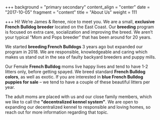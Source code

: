 +++
background = "primary secondary"
content_align = "center"
date = "2017-10-05"
fragment = "content"
title = "About Us"
weight = 111

+++
Hi! We’re James & Renee, nice to meet you. We are a small, **exclusive French Bulldog breeder** located on the East Coast. Our **breeding** program is focused on extra care, socialization and improving the breed. We aren’t your typical “Mom and Pops breeder” that has been around for 20 years.

We started **breeding French Bulldogs** 3 years ago but expanded our program in 2018. We are responsible, knowledgeable and caring which makes us stand out in the sea of faulty backyard breeders and puppy mills.

Our Female **French Bulldog** moms live happy lives and tend to have 1-2 litters only, before getting spayed. We breed standard **French Bulldog colors**, as well as exotic. If you are interested in **blue French Bulldog puppies for sale** – we tend to have a couple of these beautiful litters per year.

The adult moms are placed with us and our close family members, which we like to call the **"decentralized kennel system"**. We are open to expanding our decentralized kennel to responsible and loving homes, so reach out for more information regarding that topic.